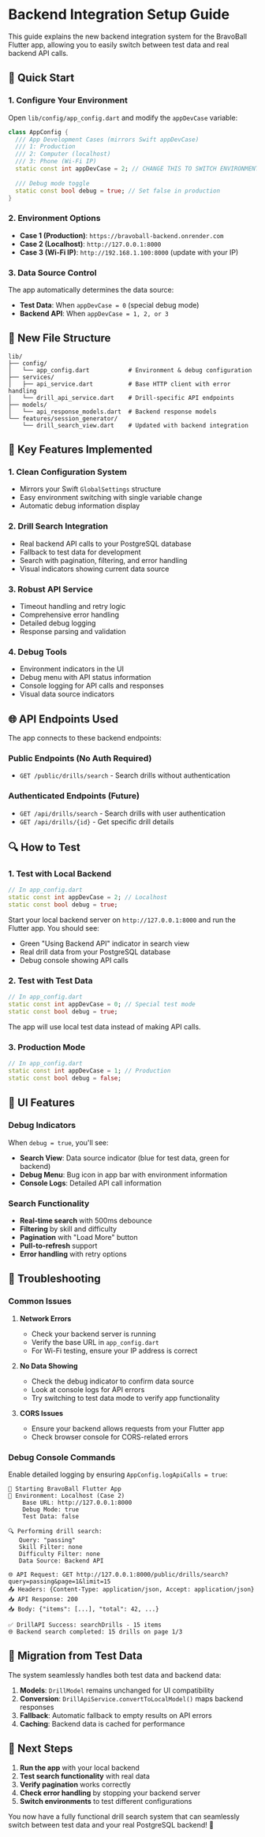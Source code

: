 # Backend Integration Setup Guide

This guide explains the new backend integration system for the BravoBall Flutter app, allowing you to easily switch between test data and real backend API calls.

## 🚀 Quick Start

### 1. Configure Your Environment

Open `lib/config/app_config.dart` and modify the `appDevCase` variable:

```dart
class AppConfig {
  /// App Development Cases (mirrors Swift appDevCase)
  /// 1: Production
  /// 2: Computer (localhost)  
  /// 3: Phone (Wi-Fi IP)
  static const int appDevCase = 2; // CHANGE THIS TO SWITCH ENVIRONMENTS
  
  /// Debug mode toggle
  static const bool debug = true; // Set false in production
}
```

### 2. Environment Options

- **Case 1 (Production)**: `https://bravoball-backend.onrender.com`
- **Case 2 (Localhost)**: `http://127.0.0.1:8000`
- **Case 3 (Wi-Fi IP)**: `http://192.168.1.100:8000` (update with your IP)

### 3. Data Source Control

The app automatically determines the data source:
- **Test Data**: When `appDevCase = 0` (special debug mode)
- **Backend API**: When `appDevCase = 1, 2, or 3`

## 📁 New File Structure

```
lib/
├── config/
│   └── app_config.dart           # Environment & debug configuration
├── services/
│   ├── api_service.dart          # Base HTTP client with error handling
│   └── drill_api_service.dart    # Drill-specific API endpoints
├── models/
│   └── api_response_models.dart  # Backend response models
└── features/session_generator/
    └── drill_search_view.dart    # Updated with backend integration
```

## 🔧 Key Features Implemented

### 1. **Clean Configuration System**
- Mirrors your Swift `GlobalSettings` structure
- Easy environment switching with single variable change
- Automatic debug information display

### 2. **Drill Search Integration**
- Real backend API calls to your PostgreSQL database
- Fallback to test data for development
- Search with pagination, filtering, and error handling
- Visual indicators showing current data source

### 3. **Robust API Service**
- Timeout handling and retry logic
- Comprehensive error handling
- Detailed debug logging
- Response parsing and validation

### 4. **Debug Tools**
- Environment indicators in the UI
- Debug menu with API status information
- Console logging for API calls and responses
- Visual data source indicators

## 🌐 API Endpoints Used

The app connects to these backend endpoints:

### Public Endpoints (No Auth Required)
- `GET /public/drills/search` - Search drills without authentication

### Authenticated Endpoints (Future)
- `GET /api/drills/search` - Search drills with user authentication
- `GET /api/drills/{id}` - Get specific drill details

## 🔍 How to Test

### 1. **Test with Local Backend**
```dart
// In app_config.dart
static const int appDevCase = 2; // Localhost
static const bool debug = true;
```

Start your local backend server on `http://127.0.0.1:8000` and run the Flutter app. You should see:
- Green "Using Backend API" indicator in search view
- Real drill data from your PostgreSQL database
- Debug console showing API calls

### 2. **Test with Test Data**
```dart
// In app_config.dart  
static const int appDevCase = 0; // Special test mode
static const bool debug = true;
```

The app will use local test data instead of making API calls.

### 3. **Production Mode**
```dart
// In app_config.dart
static const int appDevCase = 1; // Production
static const bool debug = false;
```

## 📱 UI Features

### Debug Indicators
When `debug = true`, you'll see:
- **Search View**: Data source indicator (blue for test data, green for backend)
- **Debug Menu**: Bug icon in app bar with environment information
- **Console Logs**: Detailed API call information

### Search Functionality
- **Real-time search** with 500ms debounce
- **Filtering** by skill and difficulty
- **Pagination** with "Load More" button
- **Pull-to-refresh** support
- **Error handling** with retry options

## 🚨 Troubleshooting

### Common Issues

1. **Network Errors**
   - Check your backend server is running
   - Verify the base URL in `app_config.dart`
   - For Wi-Fi testing, ensure your IP address is correct

2. **No Data Showing**
   - Check the debug indicator to confirm data source
   - Look at console logs for API errors
   - Try switching to test data mode to verify app functionality

3. **CORS Issues**
   - Ensure your backend allows requests from your Flutter app
   - Check browser console for CORS-related errors

### Debug Console Commands

Enable detailed logging by ensuring `AppConfig.logApiCalls = true`:

```
🚀 Starting BravoBall Flutter App
📱 Environment: Localhost (Case 2)
    Base URL: http://127.0.0.1:8000
    Debug Mode: true
    Test Data: false

🔍 Performing drill search:
   Query: "passing"
   Skill Filter: none
   Difficulty Filter: none
   Data Source: Backend API

🌐 API Request: GET http://127.0.0.1:8000/public/drills/search?query=passing&page=1&limit=15
📤 Headers: {Content-Type: application/json, Accept: application/json}
📥 API Response: 200
📥 Body: {"items": [...], "total": 42, ...}

✅ DrillAPI Success: searchDrills - 15 items
🌐 Backend search completed: 15 drills on page 1/3
```

## 🔄 Migration from Test Data

The system seamlessly handles both test data and backend data:

1. **Models**: `DrillModel` remains unchanged for UI compatibility
2. **Conversion**: `DrillApiService.convertToLocalModel()` maps backend responses
3. **Fallback**: Automatic fallback to empty results on API errors
4. **Caching**: Backend data is cached for performance

## 🎯 Next Steps

1. **Run the app** with your local backend
2. **Test search functionality** with real data
3. **Verify pagination** works correctly
4. **Check error handling** by stopping your backend server
5. **Switch environments** to test different configurations

You now have a fully functional drill search system that can seamlessly switch between test data and your real PostgreSQL backend! 🎉 